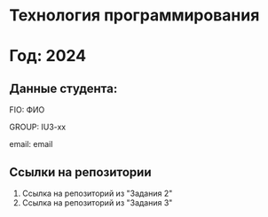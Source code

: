 # Технология программирования
# Год: 2024

## Данные студента:

FIO: ФИО

GROUP: IU3-xx

email: email

## Ссылки на репозитории

1. Ссылка на репозиторий из "Задания 2"
2. Ссылка на репозиторий из "Задания 3"